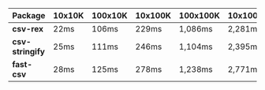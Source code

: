 | Package | 10x10K | 100x10K | 10x100K | 100x100K | 10x1000K 
|---------|---|---|---|---|---
| **csv-rex** | 22ms | 106ms | 229ms | 1,086ms | 2,281ms 
| **csv-stringify** | 25ms | 111ms | 246ms | 1,104ms | 2,395ms 
| **fast-csv** | 28ms | 125ms | 278ms | 1,238ms | 2,771ms 
